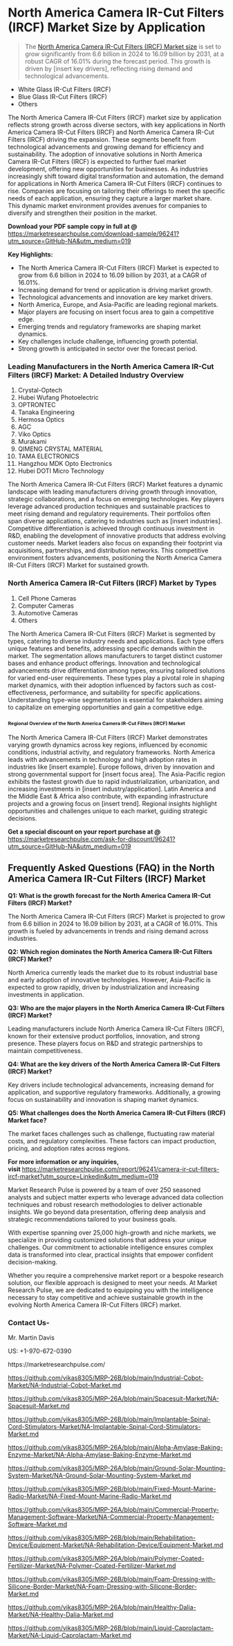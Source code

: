 
<h1>North America Camera IR-Cut Filters (IRCF) Market&nbsp;Size by Application</h1><blockquote><p>The <a href="https://marketresearchpulse.com/download-sample/96241?utm_source=GitHub-NA&amp;utm_medium=019">North America Camera IR-Cut Filters (IRCF) Market size</a> is set to grow significantly from 6.6 billion in 2024 to 16.09 billion by 2031, at a robust CAGR of 16.01% during the forecast period. This growth is driven by [insert key drivers], reflecting rising demand and technological advancements.</p></blockquote><ul><li>White Glass IR-Cut Filters (IRCF)<li> Blue Glass IR-Cut Filters (IRCF)<li> Others</li></ul><p>The North America Camera IR-Cut Filters (IRCF) market size by application reflects strong growth across diverse sectors, with key applications in North America Camera IR-Cut Filters (IRCF) and North America Camera IR-Cut Filters (IRCF) driving the expansion. These segments benefit from technological advancements and growing demand for efficiency and sustainability. The adoption of innovative solutions in North America Camera IR-Cut Filters (IRCF) is expected to further fuel market development, offering new opportunities for businesses. As industries increasingly shift toward digital transformation and automation, the demand for applications in North America Camera IR-Cut Filters (IRCF) continues to rise. Companies are focusing on tailoring their offerings to meet the specific needs of each application, ensuring they capture a larger market share. This dynamic market environment provides avenues for companies to diversify and strengthen their position in the market.</p><p><strong>Download your PDF sample copy in full at @ </strong><a href="https://marketresearchpulse.com/download-sample/96241?utm_source=GitHub-NA&amp;utm_medium=019">https://marketresearchpulse.com/download-sample/96241?utm_source=GitHub-NA&amp;utm_medium=019</a></p><p><strong>Key Highlights: </strong></p><ul><li>The North America Camera IR-Cut Filters (IRCF) Market is expected to grow from 6.6 billion in 2024 to 16.09 billion by 2031, at a CAGR of 16.01%.</li><li>Increasing demand for trend or application is driving market growth.</li><li>Technological advancements and innovation are key market drivers.</li><li>North America, Europe, and Asia-Pacific are leading regional markets.</li><li>Major players are focusing on insert focus area to gain a competitive edge.</li><li>Emerging trends and regulatory frameworks are shaping market dynamics.</li><li>Key challenges include challenge, influencing growth potential.</li><li>Strong growth is anticipated in sector over the forecast period.</li></ul><h3>Leading Manufacturers in the North America Camera IR-Cut Filters (IRCF) Market: A Detailed Industry Overview</h3><ol><li>Crystal-Optech</li><li>Hubei Wufang Photoelectric</li><li>OPTRONTEC</li><li>Tanaka Engineering</li><li>Hermosa Optics</li><li>AGC</li><li>Viko Optics</li><li>Murakami</li><li>QIMENG CRYSTAL MATERIAL</li><li>TAMA ELECTRONICS</li><li>Hangzhou MDK Opto Electronics</li><li>Hubei DOTI Micro Technology</li></ol><div class="flex max-w-full flex-col flex-grow"><div class="min-h-8 text-message flex w-full flex-col items-end gap-2 whitespace-normal break-words [.text-message+&amp;]:mt-5" dir="auto" data-message-author-role="assistant" data-message-id="fd8432e4-4910-450d-b182-61b7bfb0a01f" data-message-model-slug="gpt-4o"><div class="flex w-full flex-col gap-1 empty:hidden first:pt-[3px]"><div class="markdown prose w-full break-words dark:prose-invert light"><p>The North America Camera IR-Cut Filters (IRCF) Market features a dynamic landscape with leading manufacturers driving growth through innovation, strategic collaborations, and a focus on emerging technologies. Key players leverage advanced production techniques and sustainable practices to meet rising demand and regulatory requirements. Their portfolios often span diverse applications, catering to industries such as [insert industries]. Competitive differentiation is achieved through continuous investment in R&amp;D, enabling the development of innovative products that address evolving customer needs. Market leaders also focus on expanding their footprint via acquisitions, partnerships, and distribution networks. This competitive environment fosters advancements, positioning the North America Camera IR-Cut Filters (IRCF) Market for sustained growth.</p></div></div></div></div><h3>North America Camera IR-Cut Filters (IRCF) Market by Types</h3><ol><li>Cell Phone Cameras<li> Computer Cameras<li> Automotive Cameras<li> Others</li></ol><div class="flex max-w-full flex-col flex-grow"><div class="min-h-8 text-message flex w-full flex-col items-end gap-2 whitespace-normal break-words [.text-message+&amp;]:mt-5" dir="auto" data-message-author-role="assistant" data-message-id="084470be-0bb7-4664-bddf-5156b4f41249" data-message-model-slug="gpt-4o-mini"><div class="flex w-full flex-col gap-1 empty:hidden first:pt-[3px]"><div class="markdown prose w-full break-words dark:prose-invert light"><p>The North America Camera IR-Cut Filters (IRCF) Market is segmented by types, catering to diverse industry needs and applications. Each type offers unique features and benefits, addressing specific demands within the market. The segmentation allows manufacturers to target distinct customer bases and enhance product offerings. Innovation and technological advancements drive differentiation among types, ensuring tailored solutions for varied end-user requirements. These types play a pivotal role in shaping market dynamics, with their adoption influenced by factors such as cost-effectiveness, performance, and suitability for specific applications. Understanding type-wise segmentation is essential for stakeholders aiming to capitalize on emerging opportunities and gain a competitive edge.</p></div></div></div></div><h3><span style="font-size: 11px;">Regional Overview of the North America Camera IR-Cut Filters (IRCF) Market</span></h3><div class="flex max-w-full flex-col flex-grow"><div class="min-h-8 text-message flex w-full flex-col items-end gap-2 whitespace-normal break-words [.text-message+&amp;]:mt-5" dir="auto" data-message-author-role="assistant" data-message-id="e9038762-ce64-4e30-91c9-9bd413514231" data-message-model-slug="gpt-4o-mini"><div class="flex w-full flex-col gap-1 empty:hidden first:pt-[3px]"><div class="markdown prose w-full break-words dark:prose-invert light"><p>The North America Camera IR-Cut Filters (IRCF) Market demonstrates varying growth dynamics across key regions, influenced by economic conditions, industrial activity, and regulatory frameworks. North America leads with advancements in technology and high adoption rates in industries like [insert example]. Europe follows, driven by innovation and strong governmental support for [insert focus area]. The Asia-Pacific region exhibits the fastest growth due to rapid industrialization, urbanization, and increasing investments in [insert industry/application]. Latin America and the Middle East &amp; Africa also contribute, with expanding infrastructure projects and a growing focus on [insert trend]. Regional insights highlight opportunities and challenges unique to each market, guiding strategic decisions.</p></div></div></div></div><p><strong>Get a special discount on your report purchase at @ </strong><a href="https://marketresearchpulse.com/ask-for-discount/96241?utm_source=GitHub-NA&amp;utm_medium=019">https://marketresearchpulse.com/ask-for-discount/96241?utm_source=GitHub-NA&amp;utm_medium=019</a></p><h2>Frequently Asked Questions (FAQ) in the North America Camera IR-Cut Filters (IRCF) Market</h2><p><strong>Q1: What is the growth forecast for the North America Camera IR-Cut Filters (IRCF) Market?</strong></p><p>The North America Camera IR-Cut Filters (IRCF) Market is projected to grow from 6.6 billion in 2024 to 16.09 billion by 2031, at a CAGR of 16.01%. This growth is fueled by advancements in trends and rising demand across industries.</p><p><strong>Q2: Which region dominates the North America Camera IR-Cut Filters (IRCF) Market?</strong></p><p>North America currently leads the market due to its robust industrial base and early adoption of innovative technologies. However, Asia-Pacific is expected to grow rapidly, driven by industrialization and increasing investments in application.</p><p><strong>Q3: Who are the major players in the North America Camera IR-Cut Filters (IRCF) Market?</strong></p><p>Leading manufacturers include North America Camera IR-Cut Filters (IRCF), known for their extensive product portfolios, innovation, and strong presence. These players focus on R&amp;D and strategic partnerships to maintain competitiveness.</p><p><strong>Q4: What are the key drivers of the North America Camera IR-Cut Filters (IRCF) Market?</strong></p><p>Key drivers include technological advancements, increasing demand for application, and supportive regulatory frameworks. Additionally, a growing focus on sustainability and innovation is shaping market dynamics.</p><p><strong>Q5: What challenges does the North America Camera IR-Cut Filters (IRCF) Market face?</strong></p><p>The market faces challenges such as challenge, fluctuating raw material costs, and regulatory complexities. These factors can impact production, pricing, and adoption rates across regions.</p><p><strong>For more information or any inquiries, visit&nbsp;</strong><a href="https://marketresearchpulse.com/report/96241/camera-ir-cut-filters-ircf-market?utm_source=Linkedin&utm_medium=019">https://marketresearchpulse.com/report/96241/camera-ir-cut-filters-ircf-market?utm_source=Linkedin&utm_medium=019</a></p><p>Market Research Pulse is powered by a team of over 250 seasoned analysts and subject matter experts who leverage advanced data collection techniques and robust research methodologies to deliver actionable insights. We go beyond data presentation, offering deep analysis and strategic recommendations tailored to your business goals.</p><p>With expertise spanning over 25,000 high-growth and niche markets, we specialize in providing customized solutions that address your unique challenges. Our commitment to actionable intelligence ensures complex data is transformed into clear, practical insights that empower confident decision-making.</p><p>Whether you require a comprehensive market report or a bespoke research solution, our flexible approach is designed to meet your needs. At Market Research Pulse, we are dedicated to equipping you with the intelligence necessary to stay competitive and achieve sustainable growth in the evolving North America Camera IR-Cut Filters (IRCF) market.</p><h3><strong>Contact Us-</strong></h3><p>Mr. Martin Davis</p><p>US: +1-970-672-0390</p><p>https://marketresearchpulse.com/</p><p><a href="https://github.com/vikas8305/MRP-26B/blob/main/Industrial-Cobot-Market/NA-Industrial-Cobot-Market.md">https://github.com/vikas8305/MRP-26B/blob/main/Industrial-Cobot-Market/NA-Industrial-Cobot-Market.md</a></p><p><a href="https://github.com/vikas8305/MRP-26A/blob/main/Spacesuit-Market/NA-Spacesuit-Market.md">https://github.com/vikas8305/MRP-26A/blob/main/Spacesuit-Market/NA-Spacesuit-Market.md</a></p><p><a href="https://github.com/vikas8305/MRP-26B/blob/main/Implantable-Spinal-Cord-Stimulators-Market/NA-Implantable-Spinal-Cord-Stimulators-Market.md">https://github.com/vikas8305/MRP-26B/blob/main/Implantable-Spinal-Cord-Stimulators-Market/NA-Implantable-Spinal-Cord-Stimulators-Market.md</a></p><p><a href="https://github.com/vikas8305/MRP-26A/blob/main/Alpha-Amylase-Baking-Enzyme-Market/NA-Alpha-Amylase-Baking-Enzyme-Market.md">https://github.com/vikas8305/MRP-26A/blob/main/Alpha-Amylase-Baking-Enzyme-Market/NA-Alpha-Amylase-Baking-Enzyme-Market.md</a></p><p><a href="https://github.com/vikas8305/MRP-26A/blob/main/Ground-Solar-Mounting-System-Market/NA-Ground-Solar-Mounting-System-Market.md">https://github.com/vikas8305/MRP-26A/blob/main/Ground-Solar-Mounting-System-Market/NA-Ground-Solar-Mounting-System-Market.md</a></p><p><a href="https://github.com/vikas8305/MRP-26B/blob/main/Fixed-Mount-Marine-Radio-Market/NA-Fixed-Mount-Marine-Radio-Market.md">https://github.com/vikas8305/MRP-26B/blob/main/Fixed-Mount-Marine-Radio-Market/NA-Fixed-Mount-Marine-Radio-Market.md</a></p><p><a href="https://github.com/vikas8305/MRP-26A/blob/main/Commercial-Property-Management-Software-Market/NA-Commercial-Property-Management-Software-Market.md">https://github.com/vikas8305/MRP-26A/blob/main/Commercial-Property-Management-Software-Market/NA-Commercial-Property-Management-Software-Market.md</a></p><p><a href="https://github.com/vikas8305/MRP-26B/blob/main/Rehabilitation-Device/Equipment-Market/NA-Rehabilitation-Device/Equipment-Market.md">https://github.com/vikas8305/MRP-26B/blob/main/Rehabilitation-Device/Equipment-Market/NA-Rehabilitation-Device/Equipment-Market.md</a></p><p><a href="https://github.com/vikas8305/MRP-26A/blob/main/Polymer-Coated-Fertilizer-Market/NA-Polymer-Coated-Fertilizer-Market.md">https://github.com/vikas8305/MRP-26A/blob/main/Polymer-Coated-Fertilizer-Market/NA-Polymer-Coated-Fertilizer-Market.md</a></p><p><a href="https://github.com/vikas8305/MRP-26B/blob/main/Foam-Dressing-with-Silicone-Border-Market/NA-Foam-Dressing-with-Silicone-Border-Market.md">https://github.com/vikas8305/MRP-26B/blob/main/Foam-Dressing-with-Silicone-Border-Market/NA-Foam-Dressing-with-Silicone-Border-Market.md</a></p><p><a href="https://github.com/vikas8305/MRP-26A/blob/main/Healthy-Dalia-Market/NA-Healthy-Dalia-Market.md">https://github.com/vikas8305/MRP-26A/blob/main/Healthy-Dalia-Market/NA-Healthy-Dalia-Market.md</a></p><p><a href="https://github.com/vikas8305/MRP-26B/blob/main/Liquid-Caprolactam-Market/NA-Liquid-Caprolactam-Market.md">https://github.com/vikas8305/MRP-26B/blob/main/Liquid-Caprolactam-Market/NA-Liquid-Caprolactam-Market.md</a></p>
